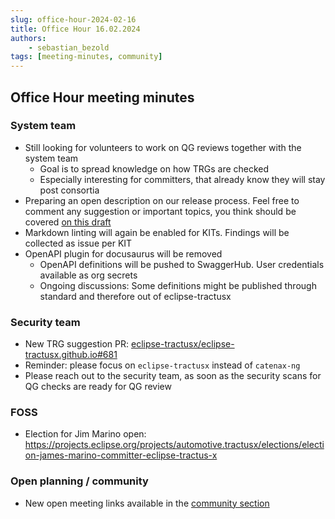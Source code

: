 ```yaml
---
slug: office-hour-2024-02-16
title: Office Hour 16.02.2024
authors: 
    - sebastian_bezold
tags: [meeting-minutes, community]
---
```


## Office Hour meeting minutes

### System team

- Still looking for volunteers to work on QG reviews together with the system team
  - Goal is to spread knowledge on how TRGs are checked
  - Especially interesting for committers, that already know they will stay post consortia
- Preparing an open description on our release process. Feel free to comment any suggestion or important topics, you think should be covered [on this draft](https://github.com/eclipse-tractusx/sig-release/pull/519)
- Markdown linting will again be enabled for KITs. Findings will be collected as issue per KIT
- OpenAPI plugin for docusaurus will be removed
  - OpenAPI definitions will be pushed to SwaggerHub. User credentials available as org secrets
  - Ongoing discussions: Some definitions might be published through standard and therefore out of eclipse-tractusx

### Security team

- New TRG suggestion PR: [eclipse-tractusx/eclipse-tractusx.github.io#681](https://github.com/eclipse-tractusx/eclipse-tractusx.github.io/pull/681)
- Reminder: please focus on `eclipse-tractusx` instead of `catenax-ng`
- Please reach out to the security team, as soon as the security scans for QG checks are ready for QG review

### FOSS

- Election for Jim Marino open: https://projects.eclipse.org/projects/automotive.tractusx/elections/election-james-marino-committer-eclipse-tractus-x

### Open planning / community

- New open meeting links available in the [community section](https://eclipse-tractusx.github.io/community/open-meetings)

